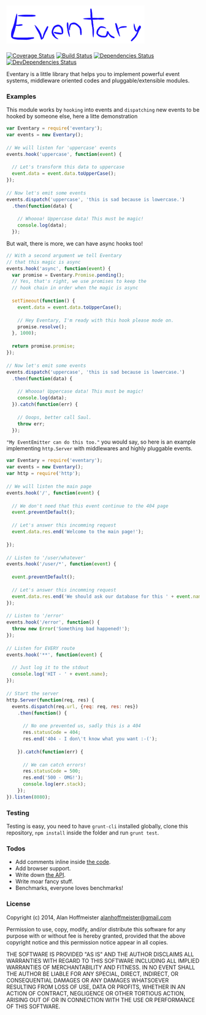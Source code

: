 [![Eventary](assets/eventary.png)](https://github.com/alanhoff/node-eventary)
----
[![Coverage Status](https://img.shields.io/coveralls/alanhoff/node-eventary.svg)](https://coveralls.io/r/alanhoff/node-eventary)
[![Build Status](https://secure.travis-ci.org/alanhoff/node-eventary.png)](https://travis-ci.org/alanhoff/node-eventary)
[![Dependencies Status](https://david-dm.org/alanhoff/node-eventary.png)](https://david-dm.org/alanhoff/node-eventary)
[![DevDependencies Status](https://david-dm.org/alanhoff/node-eventary/dev-status.png)](https://david-dm.org/alanhoff/node-eventary)


Eventary is a little library that helps you to implement powerful event
systems, middleware oriented codes and pluggable/extensible modules.

### Examples

This module works by `hooking` into events and `dispatching` new events to be
hooked by someone else, here a litte demonstration

```javascript
var Eventary = require('eventary');
var events = new Eventary();

// We will listen for 'uppercase' events
events.hook('uppercase', function(event) {

  // Let's transform this data to uppercase
  event.data = event.data.toUpperCase();
});

// Now let's emit some events
events.dispatch('uppercase', 'this is sad because is lowercase.')
  .then(function(data) {

    // Whoooa! Uppercase data! This must be magic!
    console.log(data);
  });
```

But wait, there is more, we can have async hooks too!

```javascript
// With a second argument we tell Eventary
// that this magic is async
events.hook('async', function(event) {
  var promise = Eventary.Promise.pending();
  // Yes, that's right, we use promises to keep the
  // hook chain in order when the magic is async

  setTimeout(function() {
    event.data = event.data.toUpperCase();

    // Hey Eventary, I'm ready with this hook please mode on.
    promise.resolve();
  }, 1000);

  return promise.promise;
});

// Now let's emit some events
events.dispatch('uppercase', 'this is sad because is lowercase.')
  .then(function(data) {

    // Whoooa! Uppercase data! This must be magic!
    console.log(data);
  }).catch(function(err) {

    // Ooops, better call Saul.
    throw err;
  });
```

`"My EventEmitter can do this too."` you would say, so here is an example
implementing `http.Server` with middlewares and highly pluggable events.

```javascript
var Eventary = require('eventary');
var events = new Eventary();
var http = require('http');

// We will listen the main page
events.hook('/', function(event) {

  // We don't need that this event continue to the 404 page
  event.preventDefault();

  // Let's answer this incomming request
  event.data.res.end('Welcome to the main page!');

});

// Listen to '/user/whatever'
events.hook('/user/*', function(event) {

  event.preventDefault();

  // Let's answer this incomming request
  event.data.res.end('We should ask our database for this ' + event.name);
});

// Listen to '/error'
events.hook('/error', function() {
  throw new Error('Something bad happened!');
});

// Listen for EVERY route
events.hook('**', function(event) {

  // Just log it to the stdout
  console.log('HIT - ' + event.name);
});

// Start the server
http.Server(function(req, res) {
  events.dispatch(req.url, {req: req, res: res})
    .then(function() {

      // No one prevented us, sadly this is a 404
      res.statusCode = 404;
      res.end('404 - I don\'t know what you want :-(');

    }).catch(function(err) {

      // We can catch errors!
      res.statusCode = 500;
      res.end('500 - OMG!');
      console.log(err.stack);
    });
}).listen(8080);
```

### Testing

Testing is easy, you need to have `grunt-cli` installed globally, clone this
repository, `npm install` inside the folder and run `grunt test`.

### Todos

* Add comments inline inside [the code](lib/eventary.js).
* Add browser support.
* Write down [the API](api.md).
* Write moar fancy stuff.
* Benchmarks, everyone loves benchmarks!

### License

Copyright (c) 2014, Alan Hoffmeister <alanhoffmeister@gmail.com>

Permission to use, copy, modify, and/or distribute this software for any purpose
with or without fee is hereby granted, provided that the above copyright notice
and this permission notice appear in all copies.

THE SOFTWARE IS PROVIDED "AS IS" AND THE AUTHOR DISCLAIMS ALL WARRANTIES WITH
REGARD TO THIS SOFTWARE INCLUDING ALL IMPLIED WARRANTIES OF MERCHANTABILITY AND
FITNESS. IN NO EVENT SHALL THE AUTHOR BE LIABLE FOR ANY SPECIAL, DIRECT,
INDIRECT, OR CONSEQUENTIAL DAMAGES OR ANY DAMAGES WHATSOEVER RESULTING FROM LOSS
OF USE, DATA OR PROFITS, WHETHER IN AN ACTION OF CONTRACT, NEGLIGENCE OR OTHER
TORTIOUS ACTION, ARISING OUT OF OR IN CONNECTION WITH THE USE OR PERFORMANCE OF
THIS SOFTWARE.



